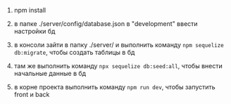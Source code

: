 1) npm install

2) в папке ./server/config/database.json в "development" ввести настройки бд

3) в консоли зайти в папку ./server/ и выполнить команду `npm sequelize db:migrate`, чтобы создать таблицы в бд

4) там же выполнить команду `npx sequelize db:seed:all`, чтобы внести начальные данные в бд

5) в корне проекта выполнить команду `npm run dev`, чтобы запустить front и back